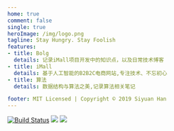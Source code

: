 ```yaml
---
home: true
comment: false
single: true
heroImage: /img/logo.png
tagline: Stay Hungry. Stay Foolish
features:
- title: Bolg
  details: 记录iMall项目开发中的知识点，以及日常技术博客
- title: iMall
  details: 基于人工智能的B2B2C电商网站,专注技术、不忘初心
- title: 算法
  details: 数据结构与算法之美,记录算法相关笔记

footer: MIT Licensed | Copyright © 2019 Siyuan Han
---
```

[![Build Status](https://travis-ci.com/Hansiyuan131/hansiyuan131.github.io.svg?branch=feature)](https://travis-ci.com/Hansiyuan131/hansiyuan131.github.io) ![](https://img.shields.io/github/forks/Hansiyuan131/hansiyuan131.github.io) ![](https://img.shields.io/github/stars/Hansiyuan131/hansiyuan131.github.io)
